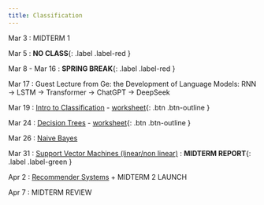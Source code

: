 ```yaml
---
title: Classification
---
```


Mar 3 
: MIDTERM 1

Mar 5
: **NO CLASS**{: .label .label-red } 

Mar 8 - Mar 16
: **SPRING BREAK**{: .label .label-red } 

Mar 17
: Guest Lecture from Ge: the Development of Language Models: RNN -> LSTM -> Transformer -> ChatGPT -> DeepSeek

Mar 19
: [Intro to Classification](https://github.com/gallettilance/CS506-Spring2025/raw/main/lecture_11/11_Classification_KNN.pdf) - [worksheet](https://github.com/gallettilance/CS506-Spring2025/blob/main/lecture_11/worksheet_11.ipynb){: .btn .btn-outline }

Mar 24 
: [Decision Trees](https://github.com/gallettilance/CS506-Spring2025/raw/main/lecture_12/12_Decision_Trees.pdf) - [worksheet](https://github.com/gallettilance/CS506-Spring2025/blob/main/lecture_12/worksheet_12.ipynb){: .btn .btn-outline }

Mar 26
: [Naive Bayes]()

Mar 31
: [Support Vector Machines (linear/non linear)]()
 : **MIDTERM REPORT**{: .label .label-green }
 
Apr 2
: [Recommender Systems]() + MIDTERM 2 LAUNCH

Apr 7
: MIDTERM REVIEW
